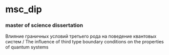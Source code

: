 # msc_dip
### master of science dissertation

Влияние граничных условий третьего рода на поведение квантовых систем /
The influence of third type boundary conditions on the properties of quantum systems
